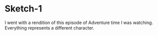 # Sketch-1
I went with a rendition of this episode of Adventure time I was watching. Everything represents a different character.
